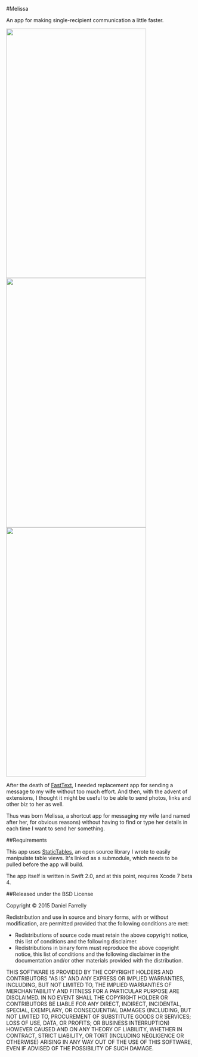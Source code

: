 #Melissa

An app for making single-recipient communication a little faster.

<img src="https://raw.githubusercontent.com/jellybeansoup/ios-melissa/master/Screenshots/screenshot-1.png" width="375" height="667" /> <img src="https://raw.githubusercontent.com/jellybeansoup/ios-melissa/master/Screenshots/screenshot-2.png" width="375" height="667" /> <img src="https://raw.githubusercontent.com/jellybeansoup/ios-melissa/master/Screenshots/screenshot-3.png" width="375" height="667" />

After the death of [FastText](http://www.caseyliss.com/2014/12/13/fast-text-discontinued), 
I needed replacement app for sending a message to my wife without too much effort.
And then, with the advent of extensions, I thought it might be useful to be able to
send photos, links and other biz to her as well.

Thus was born Melissa, a shortcut app for messaging my wife (and named after her,
for obvious reasons) without having to find or type her details in each time I want
to send her something.

##Requirements

This app uses [StaticTables](https://github.com/jellybeansoup/ios-statictables), an
open source library I wrote to easily manipulate table views. It's linked as a
submodule, which needs to be pulled before the app will build.

The app itself is written in Swift 2.0, and at this point, requires Xcode 7 beta 4.

##Released under the BSD License

Copyright © 2015 Daniel Farrelly

Redistribution and use in source and binary forms, with or without modification,
are permitted provided that the following conditions are met:

*	Redistributions of source code must retain the above copyright notice, this list
	of conditions and the following disclaimer.
*	Redistributions in binary form must reproduce the above copyright notice, this
	list of conditions and the following disclaimer in the documentation and/or
	other materials provided with the distribution.

THIS SOFTWARE IS PROVIDED BY THE COPYRIGHT HOLDERS AND CONTRIBUTORS "AS IS" AND 
ANY EXPRESS OR IMPLIED WARRANTIES, INCLUDING, BUT NOT LIMITED TO, THE IMPLIED
WARRANTIES OF MERCHANTABILITY AND FITNESS FOR A PARTICULAR PURPOSE ARE DISCLAIMED.
IN NO EVENT SHALL THE COPYRIGHT HOLDER OR CONTRIBUTORS BE LIABLE FOR ANY DIRECT,
INDIRECT, INCIDENTAL, SPECIAL, EXEMPLARY, OR CONSEQUENTIAL DAMAGES (INCLUDING,
BUT NOT LIMITED TO, PROCUREMENT OF SUBSTITUTE GOODS OR SERVICES; LOSS OF USE,
DATA, OR PROFITS; OR BUSINESS INTERRUPTION) HOWEVER CAUSED AND ON ANY THEORY OF
LIABILITY, WHETHER IN CONTRACT, STRICT LIABILITY, OR TORT (INCLUDING NEGLIGENCE
OR OTHERWISE) ARISING IN ANY WAY OUT OF THE USE OF THIS SOFTWARE, EVEN IF
ADVISED OF THE POSSIBILITY OF SUCH DAMAGE.
